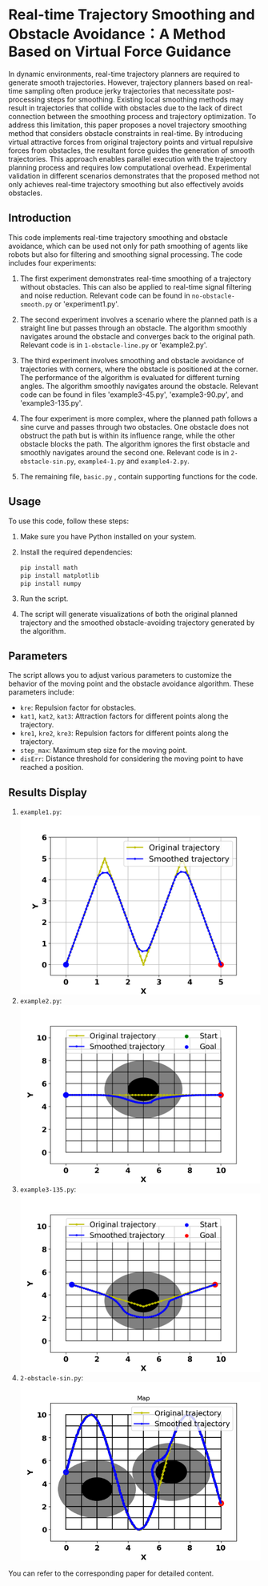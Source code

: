 # Real-time Trajectory Smoothing and Obstacle Avoidance：A Method Based on Virtual Force Guidance

In dynamic environments, real-time trajectory planners are required to generate smooth trajectories. However, trajectory planners based on real-time sampling often produce jerky trajectories that necessitate post-processing steps for smoothing. Existing local smoothing methods may result in trajectories that collide with obstacles due to the lack of direct connection between the smoothing process and trajectory optimization. To address this limitation, this paper proposes a novel trajectory smoothing method that considers obstacle constraints in real-time. By introducing virtual attractive forces from original trajectory points and virtual repulsive forces from obstacles, the resultant force guides the generation of smooth trajectories. This approach enables parallel execution with the trajectory planning process and requires low computational overhead. Experimental validation in different scenarios demonstrates that the proposed method not only achieves real-time trajectory smoothing but also effectively avoids obstacles.
## Introduction

This code implements real-time trajectory smoothing and obstacle avoidance, which can be used not only for 
path smoothing of agents like robots but also for filtering and smoothing signal processing. The code 
includes four experiments:

1. The first experiment demonstrates real-time smoothing of a trajectory without obstacles. This can also 
be applied to real-time signal filtering and noise reduction. Relevant code can be found 
in `no-obstacle-smooth.py` or 'experiment1.py'.

2. The second experiment involves a scenario where the planned path is a straight line but passes through 
an obstacle. The algorithm smoothly navigates around the obstacle and converges back to the original 
path. Relevant code is in `1-obstacle-line.py` or 'example2.py'.

3. The third experiment involves smoothing and obstacle avoidance of trajectories with corners, where the obstacle is positioned at the corner. The performance of the algorithm is evaluated for different turning angles. The algorithm smoothly navigates around the obstacle. Relevant code can be found in files 'example3-45.py', 'example3-90.py', and 'example3-135.py'.

4. The four experiment is more complex, where the planned path follows a sine curve and passes through 
two obstacles. One obstacle does not obstruct the path but is within its influence range, while the 
other obstacle blocks the path. The algorithm ignores the first obstacle and smoothly navigates around 
the second one. Relevant code is in `2-obstacle-sin.py`, `example4-1.py` and `example4-2.py`.

5. The remaining file, `basic.py` , contain supporting functions for the code.

## Usage

To use this code, follow these steps:

1. Make sure you have Python installed on your system.
2. Install the required dependencies:

   ```
   pip install math
   pip install matplotlib
   pip install numpy
   ```

3. Run the script.
4. The script will generate visualizations of both the original planned trajectory and the 
smoothed obstacle-avoiding trajectory generated by the algorithm.

## Parameters

The script allows you to adjust various parameters to customize the behavior of the moving 
point and the obstacle avoidance algorithm. These parameters include:

- `kre`: Repulsion factor for obstacles.
- `kat1`, `kat2`, `kat3`: Attraction factors for different points along the trajectory.
- `kre1`, `kre2`, `kre3`: Repulsion factors for different points along the trajectory.
- `step_max`: Maximum step size for the moving point.
- `disErr`: Distance threshold for considering the moving point to have reached a position.

## Results Display
1. `example1.py`:
![image](result/experiment1/trajectory-s015.png)
2. `example2.py`:
![image](result/experiment2/ours.png)
3. `example3-135.py`:
![image](result/experiment3/ours-135.png)
3. `2-obstacle-sin.py`:
![image](result/img/Figure_3.png)

You can refer to the corresponding paper for detailed content.